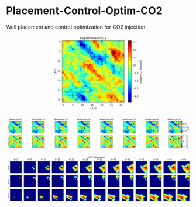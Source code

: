 # Placement-Control-Optim-CO2
Well placement and control optimization for CO2 injection

<p align="center">
  <img src="https://github.com/misaelmmorales/CO2-Placement-Optim/blob/main/figures/logperm.png" width="250"/>
</p>

<p align="center">
  <img src="https://github.com/misaelmmorales/CO2-Placement-Optim/blob/main/figures/static_realizations.png" width="1200"/>
</p>

<p align="center">
  <img src="https://github.com/misaelmmorales/CO2-Placement-Optim/blob/main/figures/saturation_realizations.png" width="1200"/>
</p>
